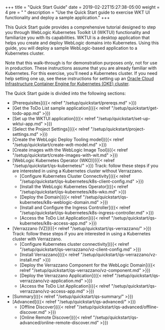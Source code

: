 +++
title = "Quick Start Guide"
date = 2019-02-22T15:27:38-05:00
weight = 4
pre = "<b> </b>"
description = "Use the Quick Start guide to exercise WKT UI functionality and deploy a sample application."
+++

This Quick Start guide provides a comprehensive tutorial designed to step you through WebLogic Kubernetes Toolkit UI (WKTUI)
functionality and familiarize you with its capabilities. WKTUI is a desktop application that helps you create and deploy WebLogic
domains into Kubernetes. Using this guide, you will deploy a sample WebLogic-based application to a Kubernetes cluster.

Note that this walk-through is for demonstration purposes _only_, not for use in production. These instructions assume that you are already familiar with Kubernetes.
For this exercise, you’ll need a Kubernetes cluster. If you need help setting one up, see these instructions for setting up an [Oracle Cloud Infrastructure
Container Engine for Kubernetes (OKE) cluster](https://docs.oracle.com/en-us/iaas/Content/ContEng/Concepts/contengoverview.htm).

The Quick Start guide is divided into the following sections:

- [Prerequisites]({{< relref "/setup/quickstart/prereqs.md" >}})
- [Get the ToDo List sample application]({{< relref "/setup/quickstart/get-todo-app.md" >}})
- [Set up the WKTUI application]({{< relref "/setup/quickstart/set-up-wktui-app.md" >}})
- [Select the Project Settings]({{< relref "/setup/quickstart/project-settings.md" >}})
- [Create the WebLogic Deploy Tooling model]({{< relref "/setup/quickstart/create-wdt-model.md" >}})
- [Create images with the WebLogic Image Tool]({{< relref "/setup/quickstart/create-images-with-wit.md" >}})
- [WebLogic Kubernetes Operator (WKO)]({{< relref "/setup/quickstart/qs-kubernetes/" >}}) Track: follow these steps if you are interested in using a Kubernetes cluster without Verrazzano.
  - [Configure Kubernetes Cluster Connectivity]({{< relref "/setup/quickstart/qs-kubernetes/k8s-client-config.md" >}})
  - [Install the WebLogic Kubernetes Operator]({{< relref "/setup/quickstart/qs-kubernetes/k8s-wko.md" >}})
  - [Deploy the Domain]({{< relref "/setup/quickstart/qs-kubernetes/k8s-weblogic-domain.md" >}})
  - [Install and Configure the Ingress Controller]({{< relref "/setup/quickstart/qs-kubernetes/k8s-ingress-controller.md" >}})
  - [Access the ToDo List Application]({{< relref "/setup/quickstart/qs-kubernetes/k8s-access-app.md" >}})
- [Verrazzano (VZ)]({{< relref "/setup/quickstart/qs-verrazzano/" >}}) Track: follow these steps if you are interested in using a Kubernetes cluster with Verrazzano.
  - [Configure Kubernetes cluster connectivity]({{< relref "/setup/quickstart/qs-verrazzano/vz-client-config.md" >}})
  - [Install Verrazzano]({{< relref "/setup/quickstart/qs-verrazzano/vz-install.md" >}})
  - [Deploy the Verrazzano Component for the WebLogic Domain]({{< relref "/setup/quickstart/qs-verrazzano/vz-component.md" >}})
  - [Deploy the Verrazzano Application]({{< relref "/setup/quickstart/qs-verrazzano/vz-application.md" >}})
  - [Access the ToDo List Application]({{< relref "/setup/quickstart/qs-verrazzano/vz-access-app.md" >}})
- [Summary]({{< relref "/setup/quickstart/qs-summary/" >}})
- [Advanced]({{< relref "/setup/quickstart/qs-advanced/" >}})
  - [Offline Discover]({{< relref "/setup/quickstart/qs-advanced/offline-discover.md" >}})
  - [Online Remote Discover]({{< relref "/setup/quickstart/qs-advanced/online-remote-discover.md" >}})
